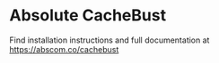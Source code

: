 # Absolute CacheBust
Find installation instructions and full documentation at https://abscom.co/cachebust
